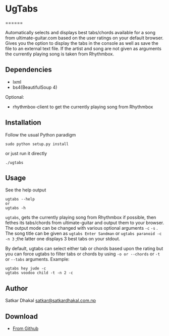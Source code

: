 # UgTabs
======

Automatically selects and displays best tabs/chords available for a song from ultimate-guitar.com based on the user ratings on your default browser. Gives you the option to display the tabs in the console as well as save the file to an external text file. If the artist and song are not given as arguments the currently playing song is taken from Rhythmbox.

Dependencies
------------

- lxml
- bs4(BeautifulSoup 4)

Optional:

- rhythmbox-client to get the currently playing song from Rhythmbox

Installation
------------

Follow the usual Python paradigm

    sudo python setup.py install

or just run it directly

    ./ugtabs

Usage
-----

See the help output

    ugtabs --help
    or
    ugtabs -h

`ugtabs`, gets the currently playing song from 
Rhythmbox if possible, then fethes its tabs/chords from ultimate-guitar and output 
them to your browser. The output mode can be changed with various optional arguments `-c` `-s` . The song title can be given as `ugtabs Enter Sandman` or `ugtabs paranoid -c -n 3` ;the latter one displays 3 best tabs on your stdout. 

By default, ugtabs can select either tab or chords based upon the rating but you can force ugtabs to filter tabs or chords by using `-o or --chords` or `-t` or `--tabs` arguments.
Example:

    ugtabs hey jude -c
    ugtabs voodoo child -t -n 2 -c

Author
------

Satkar Dhakal <satkar@satkardhakal.com.np>

Download
--------

- [From Github](http://github.com/satcar77/ugtabs)
